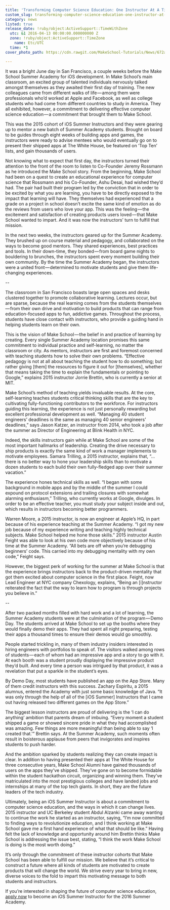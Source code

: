 ```yaml
---
title: 'Transforming Computer Science Education: One Instructor At A Time'
custom_slug: transforming-computer-science-education-one-instructor-at-a-time
category: news
listed: true
release_date: !ruby/object:ActiveSupport::TimeWithZone
  utc: &1 2016-04-13 00:00:00.000000000 Z
  zone: !ruby/object:ActiveSupport::TimeZone
    name: Etc/UTC
  time: *1
cover_photo_path: https://cdn.rawgit.com/MakeSchool-Tutorials/News/672a3ae189939bdfb094a6831280ad7079f1234d//f6f7b3b1-3c88-43dc-a69f-805e5c7f1c26/cover_photo.jpeg

---
```

It was a bright June day in San Francisco, a couple weeks before the Make School Summer Academy for iOS development. In Make School’s main classroom, an excited group of talented individuals nervously talked amongst themselves as they awaited their first day of training. The new colleagues came from different walks of life — among them were professionals who’d worked at Apple and Facebook, as well as college students who had come from different countries to study in America. They all exhibited, however, a commitment to delivering effective computer science education — a commitment that brought them to Make School.

This was the 2015 cohort of iOS Summer Instructors and they were gearing up to mentor a new batch of Summer Academy students. Brought on board to be guides through eight weeks of building apps and games, the instructors were ready to advise mentees who would eventually go on to present their shipped apps at The White House, be featured on ‘Top Ten’ lists, and gain thousands of users.

Not knowing what to expect that first day, the instructors turned their attention to the front of the room to listen to Co-Founder Jeremy Rossmann as he introduced the Make School story. From the beginning, Make School had been on a quest to create an educational experience for computer science that Rossmann and his Co-Founder, Ashu Desai, had wished they’d had. The pair had built their program led by the conviction that in order to be excited by what you are learning, you have to be directly exposed to the impact that learning will have. They themselves had experienced that a grade on a project in school doesn’t excite the same kind of emotion as do the reviews from users who love your app. This was the feeling — the excitement and satisfaction of creating products users loved — that Make School wanted to impart. And it was now the instructors’ turn to fulfill that mission.

In the next two weeks, the instructors geared up for the Summer Academy. They brushed up on course material and pedagogy, and collaborated on the ways to become good mentors. They shared experiences, best practices and tools. In their down-time, they bonded — from board game nights to bouldering to brunches, the instructors spent every moment building their own community. By the time the Summer Academy began, the instructors were a united front — determined to motivate students and give them life-changing experiences.

--

The classroom in San Francisco boasts large open spaces and desks clustered together to promote collaborative learning. Lectures occur, but are sparse, because the real learning comes from the students themselves — from their own drive and motivation to build products that can range from education-focused apps to fun, addictive games. Throughout the process, students have close contact with instructors, who provide a guiding hand in helping students learn on their own.

This is the vision of Make School — the belief in and practice of learning by creating. Every single Summer Academy location promises this same commitment to individual practice and self-learning, no matter the classroom or city. As mentors, instructors are first and foremost concerned with teaching students how to solve their own problems. “Effective pedagogy is not at all about teaching the student how to do something; but rather giving [them] the resources to figure it out for [themselves], whether that means taking the time to explain the fundamentals or pointing to Google,” explains 2015 instructor Jorrie Brettin, who is currently a senior at MIT.

Make School’s method of teaching yields invaluable results. At the core, self-learning teaches students critical thinking skills that are the key to cultivating fully-functioning contributors to the workforce. For instructors guiding this learning, the experience is not just personally rewarding but excellent professional development as well. “Managing 40 student engineers’ deadlines is the same as managing 40 senior engineers’ deadlines,” says Jason Katzer, an instructor from 2014, who took a job after the summer as Director of Engineering at Blink Health in NYC.

Indeed, the skills instructors gain while at Make School are some of the most important hallmarks of leadership. Creating the drive necessary to ship products is exactly the same kind of work a manager implements to motivate employees. Samara Trilling, a 2015 instructor, explains that, “…there is no better way to hone your leadership skills than to motivate a dozen students to each build their own fully-fledged app over their summer vacation.”

The experience hones technical skills as well. “I began with some background in mobile apps and by the middle of the summer I could expound on protocol extensions and trailing closures with somewhat alarming enthusiasm,” Trilling, who currently works at Google, divulges. In order to be an effective teacher, you must study your subject inside and out, which results in instructors becoming better programmers.

Warren Moore, a 2015 instructor, is now an engineer at Apple’s HQ, in part because of his experience teaching at the Summer Academy. “I got my new job because of my experience writing and teaching highly technical subjects. Make School helped me hone those skills.” 2015 instructor Austin Feight was able to look at his own code more objectively because of his time at the Summer Academy. “All bets are off when you’re debugging beginners’ code. This carried into my debugging mentality with my own code,” Feight says.

However, the biggest perk of working for the summer at Make School is that the experience brings instructors back to the product-driven mentality that got them excited about computer science in the first place. Feight, now Lead Engineer at NYC company Chexology, explains, “Being an [i]nstructor reiterated the fact that the way to learn how to program is through projects you believe in.”

--

After two packed months filled with hard work and a lot of learning, the Summer Academy students were at the culmination of the program — Demo Day. The students arrived at Make School to set up the booths where they would finally demo their apps. They had spent all night preparing, testing their apps a thousand times to ensure their demos would go smoothly.

People started trickling in, many of them industry insiders interested in hiring engineers with portfolios to speak of. The visitors walked among rows of students — each of whom had an impressive app and a story to go with it. At each booth was a student proudly displaying the impressive product they’d built. And every time a person was intrigued by that product, it was a revelation that put a sparkle in the student’s eyes.

By Demo Day, most students have published an app on the App Store. Many of them credit instructors with this success. Zachary Espiritu, a 2015 alumnus, entered the Academy with just some basic knowledge of Java. “It was only through the help of all of the [iOS Summer] Instructors that I came out having released two different games on the App Store.”

The biggest lesson instructors are proud of delivering is the ‘I can do anything’ ambition that parents dream of imbuing. “Every moment a student shipped a game or showed sincere pride in what they had accomplished was amazing. Few things are more meaningful than being able to say ‘I created that.’” Brettin says. At the Summer Academy, such moments often result in boisterous applause from peers that invigorates and inspires students to push harder.

And the ambition sparked by students realizing they can create impact is clear. In addition to having presented their apps at The White House for three consecutive years, Make School Alumni have gained thousands of users on the apps they’ve shipped. They’ve gone on to become formidable within the student hackathon circuit, organizing and winning them. They’ve matriculated into the most prestigious colleges and have landed jobs and internships at many of the top tech giants. In short, they are the future leaders of the tech industry.

Ultimately, being an iOS Summer Instructor is about a commitment to computer science education, and the ways in which it can change lives. 2015 instructor and UC Berkeley student Abdul Alzanki came away wanting to continue the work he started as an instructor, saying, “I’m now committed to finding ways to revolutionize education, and I think working at Make School gave me a first hand experience of what that should be like.” Having felt the lack of knowledge and opportunity around him Brettin thinks Make School is addressing the issue best, stating, “I think the work Make School is doing is the most worth doing.”

It’s only through the commitment of these instructor cohorts that Make School has been able to fulfill our mission. We believe that it’s critical to construct a future where all kinds of students are motivated to create products that will change the world. We strive every year to bring in new, diverse voices to the fold to impart this motivating message to both students and instructors.

If you’re interested in shaping the future of computer science education, [apply now](https://www.makeschool.com/jobs) to become an iOS Summer Instructor for the 2016 Summer Academy.